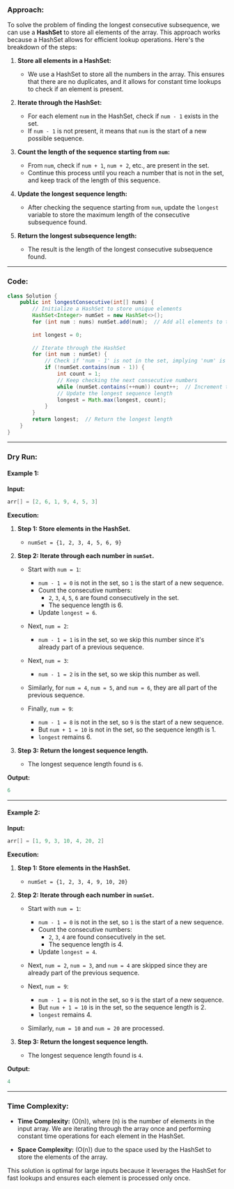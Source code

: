 ### **Approach:**

To solve the problem of finding the longest consecutive subsequence, we can use a **HashSet** to store all elements of the array. This approach works because a HashSet allows for efficient lookup operations. Here's the breakdown of the steps:

1. **Store all elements in a HashSet:**  
   - We use a HashSet to store all the numbers in the array. This ensures that there are no duplicates, and it allows for constant time lookups to check if an element is present.

2. **Iterate through the HashSet:**  
   - For each element `num` in the HashSet, check if `num - 1` exists in the set.
   - If `num - 1` is not present, it means that `num` is the start of a new possible sequence.

3. **Count the length of the sequence starting from `num`:**  
   - From `num`, check if `num + 1`, `num + 2`, etc., are present in the set.
   - Continue this process until you reach a number that is not in the set, and keep track of the length of this sequence.

4. **Update the longest sequence length:**  
   - After checking the sequence starting from `num`, update the `longest` variable to store the maximum length of the consecutive subsequence found.

5. **Return the longest subsequence length:**  
   - The result is the length of the longest consecutive subsequence found.

---

### **Code:**

```java
class Solution {
    public int longestConsecutive(int[] nums) {
        // Initialize a HashSet to store unique elements
        HashSet<Integer> numSet = new HashSet<>();
        for (int num : nums) numSet.add(num);  // Add all elements to the set
        
        int longest = 0;
        
        // Iterate through the HashSet
        for (int num : numSet) {
            // Check if 'num - 1' is not in the set, implying 'num' is the start of a sequence
            if (!numSet.contains(num - 1)) {
                int count = 1;
                // Keep checking the next consecutive numbers
                while (numSet.contains(++num)) count++;  // Increment the number and count the length of the sequence
                // Update the longest sequence length
                longest = Math.max(longest, count);
            }
        }
        return longest;  // Return the longest length
    }
}
```

---

### **Dry Run:**

#### **Example 1:**

**Input:**
```java
arr[] = [2, 6, 1, 9, 4, 5, 3]
```

**Execution:**

1. **Step 1: Store elements in the HashSet.**
   - `numSet = {1, 2, 3, 4, 5, 6, 9}`

2. **Step 2: Iterate through each number in `numSet`.**

   - Start with `num = 1`:
     - `num - 1 = 0` is not in the set, so `1` is the start of a new sequence.
     - Count the consecutive numbers:
       - `2`, `3`, `4`, `5`, `6` are found consecutively in the set.
       - The sequence length is 6.
     - Update `longest = 6`.

   - Next, `num = 2`:
     - `num - 1 = 1` is in the set, so we skip this number since it's already part of a previous sequence.

   - Next, `num = 3`:
     - `num - 1 = 2` is in the set, so we skip this number as well.

   - Similarly, for `num = 4`, `num = 5`, and `num = 6`, they are all part of the previous sequence.

   - Finally, `num = 9`:
     - `num - 1 = 8` is not in the set, so `9` is the start of a new sequence.
     - But `num + 1 = 10` is not in the set, so the sequence length is 1.
     - `longest` remains 6.

3. **Step 3: Return the longest sequence length.**  
   - The longest sequence length found is `6`.

**Output:**
```java
6
```

---

#### **Example 2:**

**Input:**
```java
arr[] = [1, 9, 3, 10, 4, 20, 2]
```

**Execution:**

1. **Step 1: Store elements in the HashSet.**
   - `numSet = {1, 2, 3, 4, 9, 10, 20}`

2. **Step 2: Iterate through each number in `numSet`.**

   - Start with `num = 1`:
     - `num - 1 = 0` is not in the set, so `1` is the start of a new sequence.
     - Count the consecutive numbers:
       - `2`, `3`, `4` are found consecutively in the set.
       - The sequence length is 4.
     - Update `longest = 4`.

   - Next, `num = 2`, `num = 3`, and `num = 4` are skipped since they are already part of the previous sequence.

   - Next, `num = 9`:
     - `num - 1 = 8` is not in the set, so `9` is the start of a new sequence.
     - But `num + 1 = 10` is in the set, so the sequence length is 2.
     - `longest` remains 4.

   - Similarly, `num = 10` and `num = 20` are processed.

3. **Step 3: Return the longest sequence length.**  
   - The longest sequence length found is `4`.

**Output:**
```java
4
```

---

### **Time Complexity:**
- **Time Complexity:** \(O(n)\), where \(n\) is the number of elements in the input array. We are iterating through the array once and performing constant time operations for each element in the HashSet.
  
- **Space Complexity:** \(O(n)\) due to the space used by the HashSet to store the elements of the array.

This solution is optimal for large inputs because it leverages the HashSet for fast lookups and ensures each element is processed only once.